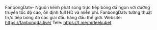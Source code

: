FanbongDatv- Nguồn kênh phát sóng trực tiếp bóng đá ngon với đường truyền tốc độ cao, ổn định full HD và miễn phí. FanbongDatv tường thuật trực tiếp bóng đá các giải đấu hàng đầu thế giới. Website: https://fanbongda.live/ Tele: https://t.me/mrleekubet
